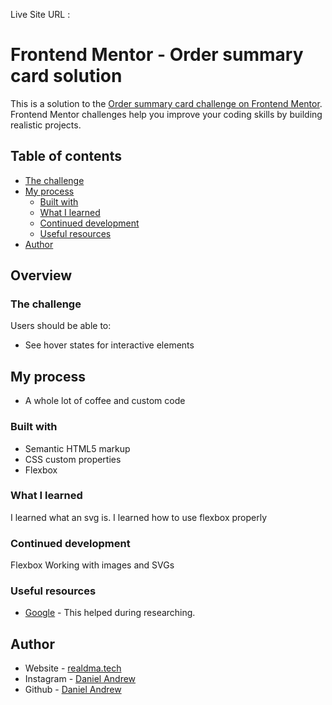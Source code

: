 Live Site URL : []()

# Frontend Mentor - Order summary card solution

This is a solution to the [Order summary card challenge on Frontend Mentor](https://www.frontendmentor.io/challenges/order-summary-component-QlPmajDUj). Frontend Mentor challenges help you improve your coding skills by building realistic projects. 

## Table of contents

  - [The challenge](#the-challenge)
- [My process](#my-process)
  - [Built with](#built-with)
  - [What I learned](#what-i-learned)
  - [Continued development](#continued-development)
  - [Useful resources](#useful-resources)
- [Author](#author)



## Overview

### The challenge

Users should be able to:

- See hover states for interactive elements

## My process

- A whole lot of coffee and custom code

### Built with

- Semantic HTML5 markup
- CSS custom properties
- Flexbox

### What I learned

I learned what an svg is.
I learned how to use flexbox properly


### Continued development

Flexbox
Working with images and SVGs


### Useful resources

- [Google](https://google.com) - This helped during researching.

## Author

- Website - [realdma.tech](https://realdma.tech)
- Instagram - [Daniel Andrew](https://instagram.com/dxniel_xndrew/)
- Github - [Daniel Andrew](https://github.com/danielandrew1)
